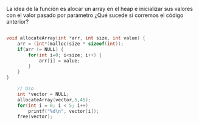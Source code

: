 La idea de la función es alocar un array en el heap e inicializar sus valores con el valor
pasado por parámetro ¿Qué sucede si corremos el código anterior?

```c

void allocateArray(int *arr, int size, int value) {
    arr = (int*)malloc(size * sizeof(int));
    if(arr != NULL) {
        for(int i=0; i<size; i++) {
            arr[i] = value;
        }
    }
}

    // Uso
    int *vector = NULL;
    allocateArray(vector,5,45);
    for(int i = 0; i < 5; i++)
        printf("%d\n", vector[i]);
    free(vector);

```
